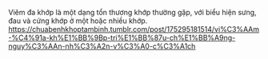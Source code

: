 Viêm đa khớp là một dạng tổn thương khớp thường gặp, với biểu hiện sưng, đau và cứng khớp ở một hoặc nhiều khớp.
https://chuabenhkhoptambinh.tumblr.com/post/175295181514/vi%C3%AAm-%C4%91a-kh%E1%BB%9Bp-tri%E1%BB%87u-ch%E1%BB%A9ng-nguy%C3%AAn-nh%C3%A2n-v%C3%A0-c%C3%A1ch

